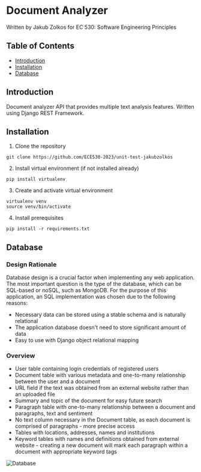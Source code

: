 # Document Analyzer 
Written by Jakub Zolkos for EC 530: Software Engineering Principles 
## Table of Contents

- [Introduction](#introduction)
- [Installation](#installation)
- [Database](#database)


## Introduction
Document analyzer API that provides multiple text analysis features. Written using Django REST Framework.


## Installation
1. Clone the repository
```
git clone https://github.com/ECE530-2023/unit-test-jakubzolkos
```
2. Install virtual environment (if not installed already)
```
pip install virtualenv
```
3. Create and activate virtual environment
```
virtualenv venv
source venv/bin/activate
```
4. Install prerequisites
```
pip install -r requirements.txt
```

## Database

### Design Rationale
Database design is a crucial factor when implementing any web application. The most important question is the type of the database, which can be SQL-based or noSQL, such as MongoDB. For the purpose of this application, an SQL implementation was chosen due to the following reasons:

- Necessary data can be stored using a stable schema and is naturally relational
- The application database doesn't need to store significant amount of data
- Easy to use with Django object relational mapping

### Overview 

- User table containing login credentials of registered users
- Document table with various metadata and one-to-many relationship between the user and a document
- URL field if the text was obtained from an external website rather than an uploaded file
- Summary and topic of the document for easy future search
- Paragraph table with one-to-many relationship between a document and paragraphs, text and sentiment
- No text column necessary in the Document table, as each document is comprised of paragraphs - more precise access
- Tables with locations, addresses, names and institutions 
- Keyword tables with names and definitions obtained from external website - creating a new document will mark each paragraph within a document with appropriate keyword tags

![Database](https://github.com/ECE530-2023/news-analyzer-jakubzolkos/blob/main/backend/assets/database.png)
